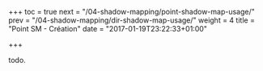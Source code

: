 +++
toc = true
next = "/04-shadow-mapping/point-shadow-map-usage/"
prev = "/04-shadow-mapping/dir-shadow-map-usage/"
weight = 4
title = "Point SM - Création"
date = "2017-01-19T23:22:33+01:00"

+++

todo.
